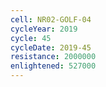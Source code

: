 ```yaml
---
cell: NR02-GOLF-04
cycleYear: 2019
cycle: 45
cycleDate: 2019-45
resistance: 2000000
enlightened: 527000 
---
```

      